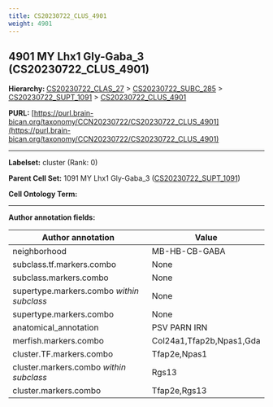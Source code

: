 ```yaml
---
title: CS20230722_CLUS_4901
weight: 4901
---
```

## 4901 MY Lhx1 Gly-Gaba_3 (CS20230722_CLUS_4901)
<b>Hierarchy: </b>
[CS20230722_CLAS_27](../CS20230722_CLAS_27) >
[CS20230722_SUBC_285](../CS20230722_SUBC_285) >
[CS20230722_SUPT_1091](../CS20230722_SUPT_1091) >
[CS20230722_CLUS_4901](../CS20230722_CLUS_4901)

**PURL:** [https://purl.brain-bican.org/taxonomy/CCN20230722/CS20230722_CLUS_4901](https://purl.brain-bican.org/taxonomy/CCN20230722/CS20230722_CLUS_4901)

---


**Labelset:** cluster (Rank: 0)

**Parent Cell Set:** 1091 MY Lhx1 Gly-Gaba_3 ([CS20230722_SUPT_1091](../CS20230722_SUPT_1091))



**Cell Ontology Term:** 

[MARKER GENES.]: #


---

[TRANSFERRED ANNOTATIONS.]: #


[AUTHOR ANNOTATION FIELDS.]: #


**Author annotation fields:**

| Author annotation | Value |
|-------------------|-------|
|neighborhood|MB-HB-CB-GABA|
|subclass.tf.markers.combo|None|
|subclass.markers.combo|None|
|supertype.markers.combo _within subclass_|None|
|supertype.markers.combo|None|
|anatomical_annotation|PSV PARN IRN|
|merfish.markers.combo|Col24a1,Tfap2b,Npas1,Gda|
|cluster.TF.markers.combo|Tfap2e,Npas1|
|cluster.markers.combo _within subclass_|Rgs13|
|cluster.markers.combo|Tfap2e,Rgs13|
